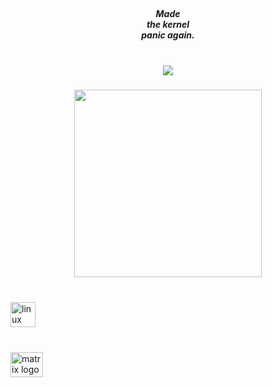 <br clear="both">

<h5 align="center">Made <br>the kernel <br>panic again.</h5>

###

<br clear="both">

<div align="center">
  <img src="https://profile-counter.glitch.me/ElizabethWega/count.svg?"  />
</div>

###

<div align="center">
  <img height="300" src="https://giffiles.alphacoders.com/152/152194.gif"  />
</div>

###

<br clear="both">

<div align="left">
  <img src="https://cdn.jsdelivr.net/gh/devicons/devicon/icons/linux/linux-original.svg" height="40" alt="linux logo"  />
</div>

###

<br clear="both">

<div align="left">
  <a href="https://matrix.to/#/@lyrawega:matrix.org)" target="_blank">
    <img src="https://raw.githubusercontent.com/maurodesouza/profile-readme-generator/master/src/assets/icons/social/matrix/default.svg" width="52" height="40" alt="matrix logo"  />
  </a>
</div>

###
